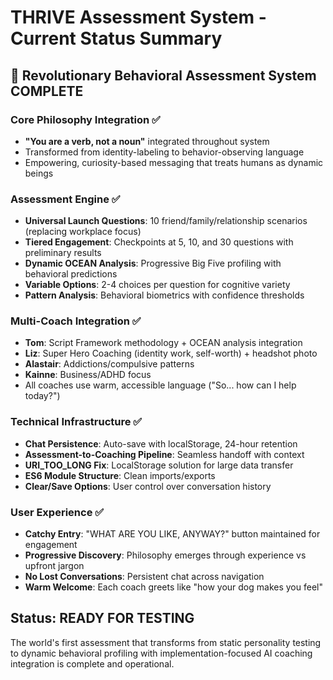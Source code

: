 # THRIVE Assessment System - Current Status Summary

## 🚀 Revolutionary Behavioral Assessment System COMPLETE

### Core Philosophy Integration ✅
- **"You are a verb, not a noun"** integrated throughout system
- Transformed from identity-labeling to behavior-observing language
- Empowering, curiosity-based messaging that treats humans as dynamic beings

### Assessment Engine ✅
- **Universal Launch Questions**: 10 friend/family/relationship scenarios (replacing workplace focus)
- **Tiered Engagement**: Checkpoints at 5, 10, and 30 questions with preliminary results
- **Dynamic OCEAN Analysis**: Progressive Big Five profiling with behavioral predictions
- **Variable Options**: 2-4 choices per question for cognitive variety
- **Pattern Analysis**: Behavioral biometrics with confidence thresholds

### Multi-Coach Integration ✅
- **Tom**: Script Framework methodology + OCEAN analysis integration
- **Liz**: Super Hero Coaching (identity work, self-worth) + headshot photo
- **Alastair**: Addictions/compulsive patterns
- **Kainne**: Business/ADHD focus
- All coaches use warm, accessible language ("So... how can I help today?")

### Technical Infrastructure ✅
- **Chat Persistence**: Auto-save with localStorage, 24-hour retention
- **Assessment-to-Coaching Pipeline**: Seamless handoff with context
- **URI_TOO_LONG Fix**: LocalStorage solution for large data transfer
- **ES6 Module Structure**: Clean imports/exports
- **Clear/Save Options**: User control over conversation history

### User Experience ✅
- **Catchy Entry**: "WHAT ARE YOU LIKE, ANYWAY?" button maintained for engagement
- **Progressive Discovery**: Philosophy emerges through experience vs upfront jargon
- **No Lost Conversations**: Persistent chat across navigation
- **Warm Welcome**: Each coach greets like "how your dog makes you feel"

## Status: READY FOR TESTING
The world's first assessment that transforms from static personality testing to dynamic behavioral profiling with implementation-focused AI coaching integration is complete and operational.